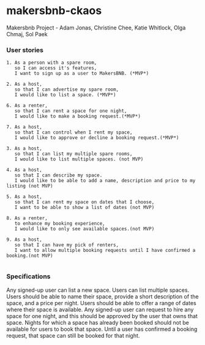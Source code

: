 # makersbnb-ckaos
Makersbnb Project - Adam Jonas,  Christine Chee, Katie Whitlock, Olga Chmaj, Sol Paek

### User stories ###
```
1. As a person with a spare room,
   so I can access it's features, 
   I want to sign up as a user to MakersBNB. (*MVP*)
   
2. As a host, 
   so that I can advertise my spare room, 
   I would like to list a space. (*MVP*)
   
6. As a renter,
   so that I can rent a space for one night,
   I would like to make a booking request.(*MVP*)

7. As a host,
   so that I can control when I rent my space,
   I would like to approve or decline a booking request.(*MVP*)
   
3. As a host,
   so that I can list my multiple spare rooms, 
   I would like to list multiple spaces. (not MVP)

4. As a host,
   so that I can describe my space.
   I would like to be able to add a name, description and price to my listing (not MVP)
   
5. As a host,
   so that I can rent my space on dates that I choose,
   I want to be able to show a list of dates (not MVP)
   
8. As a renter,
   to enhance my booking experience,
   I would like to only see available spaces.(not MVP)
   
9. As a host,
   so that I can have my pick of renters,
   I want to allow multiple booking requests until I have confirmed a booking.(not MVP)
 
```
### Specifications ####

Any signed-up user can list a new space.
Users can list multiple spaces.
Users should be able to name their space, provide a short description of the space, and a price per night.
Users should be able to offer a range of dates where their space is available.
Any signed-up user can request to hire any space for one night, and this should be approved by the user that owns that space.
Nights for which a space has already been booked should not be available for users to book that space.
Until a user has confirmed a booking request, that space can still be booked for that night.
